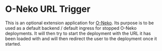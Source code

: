 # O-Neko URL Trigger

<!-- 
[![CircleCI](https://circleci.com/gh/subshell/o-neko-url-trigger/tree/master.svg?style=svg)](https://circleci.com/gh/subshell/o-neko-url-trigger/tree/master)
[![Docker Image Version (latest semver)](https://img.shields.io/docker/v/subshellgmbh/o-neko-url-trigger?color=2496ED&label=subshellgmbh%2Fo-neko-url-trigger&logo=docker&logoColor=white&sort=semver)](https://hub.docker.com/r/subshellgmbh/o-neko-url-trigger/tags)
-->

This is an optional extension application for [O-Neko](https://github.com/subshell/o-neko/).
Its purpose is to be used as a default backend / default ingress for stopped O-Neko deployments. It will then try to start the deployment 
with the URL it has been loaded with and will then redirect the user to the deployment once it started.
